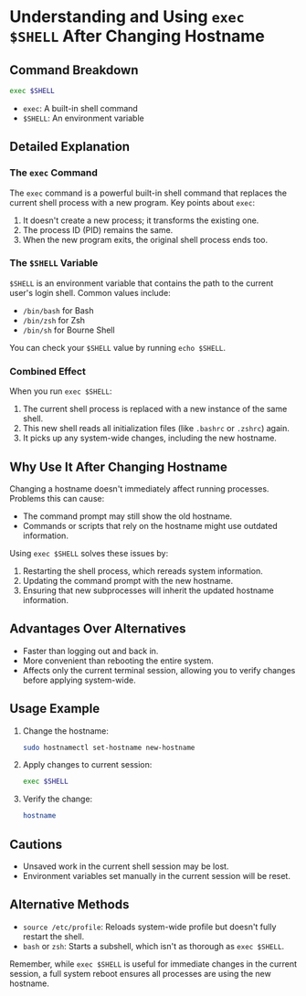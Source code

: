 # Understanding and Using `exec $SHELL` After Changing Hostname

## Command Breakdown

```bash
exec $SHELL
```

- `exec`: A built-in shell command
- `$SHELL`: An environment variable

## Detailed Explanation

### The `exec` Command

The `exec` command is a powerful built-in shell command that replaces the current shell process with a new program. Key points about `exec`:

1. It doesn't create a new process; it transforms the existing one.
2. The process ID (PID) remains the same.
3. When the new program exits, the original shell process ends too.

### The `$SHELL` Variable

`$SHELL` is an environment variable that contains the path to the current user's login shell. Common values include:

- `/bin/bash` for Bash
- `/bin/zsh` for Zsh
- `/bin/sh` for Bourne Shell

You can check your `$SHELL` value by running `echo $SHELL`.

### Combined Effect

When you run `exec $SHELL`:

1. The current shell process is replaced with a new instance of the same shell.
2. This new shell reads all initialization files (like `.bashrc` or `.zshrc`) again.
3. It picks up any system-wide changes, including the new hostname.

## Why Use It After Changing Hostname

Changing a hostname doesn't immediately affect running processes. Problems this can cause:

- The command prompt may still show the old hostname.
- Commands or scripts that rely on the hostname might use outdated information.

Using `exec $SHELL` solves these issues by:

1. Restarting the shell process, which rereads system information.
2. Updating the command prompt with the new hostname.
3. Ensuring that new subprocesses will inherit the updated hostname information.

## Advantages Over Alternatives

- Faster than logging out and back in.
- More convenient than rebooting the entire system.
- Affects only the current terminal session, allowing you to verify changes before applying system-wide.

## Usage Example

1. Change the hostname:
   ```bash
   sudo hostnamectl set-hostname new-hostname
   ```
2. Apply changes to current session:
   ```bash
   exec $SHELL
   ```
3. Verify the change:
   ```bash
   hostname
   ```

## Cautions

- Unsaved work in the current shell session may be lost.
- Environment variables set manually in the current session will be reset.

## Alternative Methods

- `source /etc/profile`: Reloads system-wide profile but doesn't fully restart the shell.
- `bash` or `zsh`: Starts a subshell, which isn't as thorough as `exec $SHELL`.

Remember, while `exec $SHELL` is useful for immediate changes in the current session, a full system reboot ensures all processes are using the new hostname.